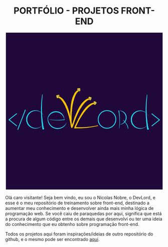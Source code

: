 <h1 align="center">PORTFÓLIO - PROJETOS FRONT-END</h1>

<div align="center">
  <img src="devlord.png"/>
</div>

>
>

<p text-align= "justify"> 
  Olá caro visitante! Seja bem vindo, eu sou o Nicolas Nobre, o DevLord, e esse é o meu repositório de treinamento sobre front-end, destinado a aumentar meu conhecimento   e desenvolver ainda mais minha lógica de programação web. Se você caiu de paraquedas por aqui, significa que está a procura de algum código entre os demais que           desenvolvi ou ter uma ideia do conhecimento que eu obtenho sobre programação front-end. 
</p>

Todos os projetos aqui foram inspirações/ideias de outro repositório do github, e o mesmo pode ser encontrado [aqui](https://github.com/florinpop17/app-ideas). 
